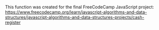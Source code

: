 This function was created for the final FreeCodeCamp JavaScript project:
https://www.freecodecamp.org/learn/javascript-algorithms-and-data-structures/javascript-algorithms-and-data-structures-projects/cash-register